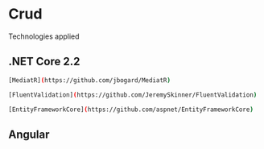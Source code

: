# Crud
Technologies applied

## .NET Core 2.2
```bash
[MediatR](https://github.com/jbogard/MediatR)
```
```bash
[FluentValidation](https://github.com/JeremySkinner/FluentValidation)
```
```bash
[EntityFrameworkCore](https://github.com/aspnet/EntityFrameworkCore)
```

## Angular


